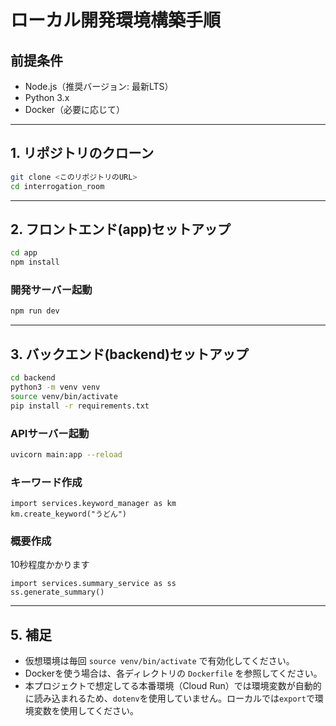 # ローカル開発環境構築手順

## 前提条件
- Node.js（推奨バージョン: 最新LTS）
- Python 3.x
- Docker（必要に応じて）

---

## 1. リポジトリのクローン
```sh
git clone <このリポジトリのURL>
cd interrogation_room
```

---

## 2. フロントエンド(app)セットアップ
```sh
cd app
npm install
```

### 開発サーバー起動
```sh
npm run dev
```

---

## 3. バックエンド(backend)セットアップ
```sh
cd backend
python3 -m venv venv
source venv/bin/activate
pip install -r requirements.txt
```

### APIサーバー起動
```sh
uvicorn main:app --reload
```

### キーワード作成
```
import services.keyword_manager as km
km.create_keyword("うどん")
```

### 概要作成
10秒程度かかります
```
import services.summary_service as ss
ss.generate_summary()
```

---

## 5. 補足
- 仮想環境は毎回 `source venv/bin/activate` で有効化してください。
- Dockerを使う場合は、各ディレクトリの `Dockerfile` を参照してください。
- 本プロジェクトで想定してる本番環境（Cloud Run）では環境変数が自動的に読み込まれるため、`dotenv`を使用していません。ローカルでは`export`で環境変数を使用してください。

